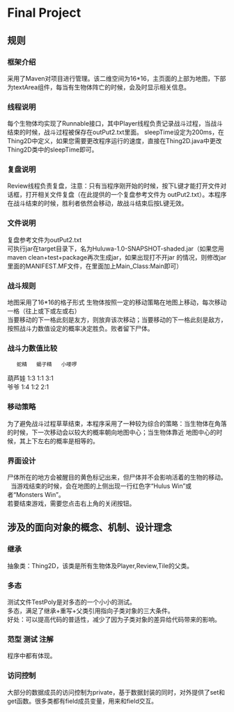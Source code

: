 
 # Final Project
 ## 规则
 ### 框架介绍
 采用了Maven对项目进行管理。该二维空间为16*16，主页面的上部为地图，下部为textArea组件，每当有生物体阵亡的时候，会及时显示相关信息。  

 ### 线程说明  
 每个生物体均实现了Runnable接口，其中Player线程负责记录战斗过程，当战斗结束的时候，战斗过程被保存在outPut2.txt里面。
 sleepTime设定为200ms，在Thing2D中定义，如果您需要更改程序运行的速度，直接在Thing2D.java中更改Thing2D类中的sleepTime即可。  

 ### 复盘说明  
 Review线程负责复盘，注意：只有当程序刚开始的时候，按下L键才能打开文件对话框，打开相关文件复盘（在此提供的一个复盘参考文件为
 outPut2.txt）。本程序在战斗结束的时候，胜利者依然会移动，故战斗结束后按L键无效。  

 ### 文件说明  
 复盘参考文件为outPut2.txt  
 可执行jar在target目录下，名为Huluwa-1.0-SNAPSHOT-shaded.jar（如果您用maven clean+test+package再次生成jar，如果出现打不开jar
 的情况，则修改jar里面的MANIFEST.MF文件，在里面加上Main_Class:Main即可）
 
 ### 战斗规则  
 地图采用了16*16的格子形式
 生物体按照一定的移动策略在地图上移动，每次移动一格（往上或下或左或右）  
 当要移动的下一格此刻是友方，则放弃该次移动；当要移动的下一格此刻是敌方，按照战斗力数值设定的概率决定胜负。败者留下尸体。  
  
 ### 战斗力数值比较
       蛇精   蝎子精   小喽啰  
 葫芦娃     1:3      1:1            3:1  
 爷爷         1:4       1:2            2:1  

 ### 移动策略 
 为了避免战斗过程草草结束，本程序采用了一种较为综合的策略：当生物体在角落的时候，下一次移动会以较大的概率朝向地图中心；当生物体靠近
 地图中心的时候，其上下左右的概率是相等的。  

 ### 界面设计
 尸体所在的地方会被醒目的黄色标记出来，但尸体并不会影响活着的生物的移动。  
 当游戏结束的时候，会在地图的上侧出现一行红色字“Hulus Win”或者“Monsters Win”。  
 若要结束游戏，需要您点击右上角的关闭按钮。

 ## 涉及的面向对象的概念、机制、设计理念
 
 ### 继承
 
 抽象类：Thing2D，该类是所有生物体及Player,Review,Tile的父类。
 
 
 ### 多态
 
 测试文件TestPoly是对多态的一个小小的测试。  
 多态，满足了继承+重写+父类引用指向子类对象的三大条件。  
 好处：可以提高代码的普适性，减少了因为子类对象的差异给代码带来的影响。
 
 ### 范型 测试 注解
 
 程序中都有体现。
  
 
  ### 访问控制
 
 大部分的数据成员的访问控制为private，基于数据封装的同时，对外提供了set和get函数。很多类都有field成员变量，用来和field交互。
 
